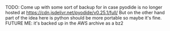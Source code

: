 TODO: Come up with some sort of backup for in case pyodide is no longer hosted at https://cdn.jsdelivr.net/pyodide/v0.25.1/full/
But on the other hand part of the idea here is python should be more portable so maybe it's fine. FUTURE ME: it's backed up in the AWS archive as a bz2
